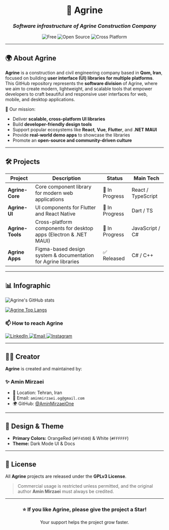 <!-- Agrine README - Dark Theme with OrangeRed & White Palette -->

<div align="center">

# 🏢 **Agrine**
### _Software infrastructure of Agrine Construction Company_

![Free](https://img.shields.io/badge/Free-Yes-FF4500?style=for-the-badge&logoColor=white)
![Open Source](https://img.shields.io/badge/Open%20Source-Yes-FF4500?style=for-the-badge&logoColor=white)
![Cross Platform](https://img.shields.io/badge/Cross%20Platform-Yes-FF4500?style=for-the-badge&logoColor=white)

</div>

---

## 🌍 About Agrine
**Agrine** is a construction and civil engineering company based in **Qom, Iran**, focused on building **user interface (UI) libraries for multiple platforms**.  
This GitHub repository represents the **software division** of Agrine, where we aim to create modern, lightweight, and scalable tools that empower developers to craft beautiful and responsive user interfaces for web, mobile, and desktop applications.

🚀 Our mission:
- Deliver **scalable, cross-platform UI libraries**  
- Build **developer-friendly design tools**  
- Support popular ecosystems like **React**, **Vue**, **Flutter**, and **.NET MAUI**  
- Provide **real-world demo apps** to showcase the libraries  
- Promote an **open-source and community-driven culture**

---

## 🛠️ Projects
| Project               | Description                                                          | Status        | Main Tech |
|-----------------------|----------------------------------------------------------------------|---------------|-----------|
| **Agrine-Core**         | Core component library for modern web applications                   | 🚧 In Progress | React / TypeScript |
| **Agrine-UI**     | UI components for Flutter and React Native                           | 🚧 In Progress | Dart / TS |
| **Agrine-Tools**    | Cross-platform components for desktop apps (Electron & .NET MAUI)    | 🚧 In Progress | JavaScript / C# |
| **Agrine Apps** | Figma-based design system & documentation for Agrine libraries      | ✅ Released    | C# / C++ |

---

## 📊 Infographic

![Agrine's GitHub stats](https://github-readme-stats.vercel.app/api?username=agrine-ir&show_icons=true&bg_color=000000&title_color=FF4500&text_color=FFFFFF&icon_color=FF4500)

[![Agrine Top Langs](https://github-readme-stats.vercel.app/api/top-langs?username=agrine-ir&hide=html,scss,stylus,blade,jupyter%20notebook,python,css,shell,batchfile,dockerfile,typescript&show_icons=true&bg_color=000000&title_color=FF4500&text_color=FFFFFF&icon_color=FF4500)](https://github.com/agrine-ir)

### 📫 How to reach Agrine

<div display="flex">
  <a href="https://www.linkedin.com/company/agrine/">
    <img src="https://img.shields.io/badge/linkedin-%23FF4500.svg?style=for-the-badge&logo=linkedin&logoColor=white" alt="LinkedIn"/>
  </a>
  <a href="mailto:hello@agrine.com">
    <img src="https://img.shields.io/badge/Email-%23FF4500?style=for-the-badge&logo=gmail&logoColor=white" alt="Email"/>
  </a>
  <a href="https://instagram.com/agrine">
    <img src="https://img.shields.io/badge/Instagram-%23FF4500?style=for-the-badge&logo=instagram&logoColor=white" alt="Instagram"/>
  </a>
</div>

---

## 👨‍💻 Creator
**Agrine** is created and maintained by:

### ✨ Amin Mirzaei  
- 📍 Location: Tehran, Iran  
- 📧 Email: `aminmirzaei.og@gmail.com`  
- 🌍 GitHub: [@AminMirzaeiOne](https://github.com/AminMirzaeiOne)

---

## 🎨 Design & Theme
- **Primary Colors:** OrangeRed (`#FF4500`) & White (`#FFFFFF`)  
- **Theme:** Dark Mode UI & Docs  

---

## 📜 License
All **Agrine** projects are released under the **GPLv3 License**.  
> Commercial usage is restricted unless permitted, and the original author **Amin Mirzaei** must always be credited.

---

<div align="center">

### ⭐ If you like Agrine, please give the project a Star!  
Your support helps the project grow faster.  

</div>
